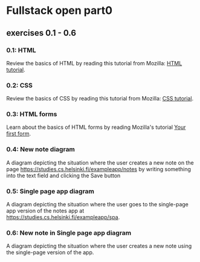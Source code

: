 <!-- @format -->

# Fullstack open part0

## exercises 0.1 - 0.6

### 0.1: HTML

Review the basics of HTML by reading this tutorial from Mozilla: [HTML tutorial](https://developer.mozilla.org/en-US/docs/Learn_web_development/Getting_started/Your_first_website/Creating_the_content).

### 0.2: CSS

Review the basics of CSS by reading this tutorial from Mozilla: [CSS tutorial](https://developer.mozilla.org/en-US/docs/Learn_web_development/Getting_started/Your_first_website/Styling_the_content).

### 0.3: HTML forms

Learn about the basics of HTML forms by reading Mozilla's tutorial [Your first form](https://developer.mozilla.org/en-US/docs/Learn_web_development/Extensions/Forms/Your_first_form).

### 0.4: New note diagram

A diagram depicting the situation where the user creates a new note on the page https://studies.cs.helsinki.fi/exampleapp/notes by writing something into the text field and clicking the Save button

### 0.5: Single page app diagram

A diagram depicting the situation where the user goes to the single-page app version of the notes app at https://studies.cs.helsinki.fi/exampleapp/spa.

### 0.6: New note in Single page app diagram

A diagram depicting the situation where the user creates a new note using the single-page version of the app.

